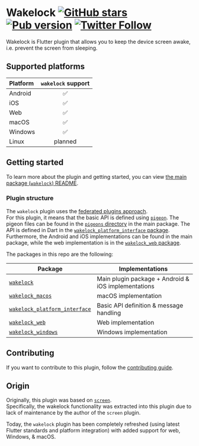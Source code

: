 # Wakelock [![GitHub stars](https://img.shields.io/github/stars/creativecreatorormaybenot/wakelock.svg)](https://github.com/creativecreatorormaybenot/wakelock) [![Pub version](https://img.shields.io/pub/v/wakelock.svg)](https://pub.dev/packages/wakelock) [![Twitter Follow](https://img.shields.io/twitter/follow/creativemaybeno?label=Follow&style=social)](https://twitter.com/creativemaybeno)

Wakelock is Flutter plugin that allows you to keep the device screen awake, i.e. prevent the screen
from sleeping.

## Supported platforms

| Platform | `wakelock` support |
| :------- | :----------------: |
| Android  |         ✅         |
| iOS      |         ✅         |
| Web      |         ✅         |
| macOS    |         ✅         |
| Windows  |         ✅         |
| Linux    |      planned       |

## Getting started

To learn more about the plugin and getting started, you can view [the main package (`wakelock`) README](https://github.com/creativecreatorormaybenot/wakelock/blob/master/wakelock/README.md).

### Plugin structure

The `wakelock` plugin uses the [federated plugins approach](https://flutter.dev/docs/development/packages-and-plugins/developing-packages#federated-plugins).  
For this plugin, it means that the basic API is defined using [`pigeon`](https://pub.dev/packages/pigeon). The pigeon files can be found in the [`pigeons` directory](https://github.com/creativecreatorormaybenot/wakelock/tree/master/wakelock/pigeons)
in the main package. The API is defined in Dart in the [`wakelock_platform_interface` package](https://github.com/creativecreatorormaybenot/wakelock/tree/master/wakelock_platform_interface).  
Furthermore, the Android and iOS implementations can be found in the main package, while the web implementation is in the [`wakelock_web` package](https://github.com/creativecreatorormaybenot/wakelock/tree/master/wakelock_platform_interface).

The packages in this repo are the following:

| Package                                                                                                                        | Implementations                                     |
| ------------------------------------------------------------------------------------------------------------------------------ | --------------------------------------------------- |
| [`wakelock`](https://github.com/creativecreatorormaybenot/wakelock/tree/master/wakelock)                                       | Main plugin package + Android & iOS implementations |
| [`wakelock_macos`](https://github.com/creativecreatorormaybenot/wakelock/tree/master/wakelock_macos)                           | macOS implementation                                |
| [`wakelock_platform_interface`](https://github.com/creativecreatorormaybenot/wakelock/tree/master/wakelock_platform_interface) | Basic API definition & message handling             |
| [`wakelock_web`](https://github.com/creativecreatorormaybenot/wakelock/tree/master/wakelock_web)                               | Web implementation                                  |
| [`wakelock_windows`](https://github.com/creativecreatorormaybenot/wakelock/tree/master/wakelock_windows)                           | Windows implementation                              |

## Contributing

If you want to contribute to this plugin, follow the [contributing guide](https://github.com/creativecreatorormaybenot/wakelock/blob/master/.github/CONTRIBUTING.md).

## Origin

Originally, this plugin was based on [`screen`](https://pub.dev/packages/screen).  
Specifically, the wakelock functionality was extracted into this plugin due to lack of maintenance
by the author of the `screen` plugin.

Today, the `wakelock` plugin has been completely refreshed (using latest Flutter standards and
platform integration) with added support for web, Windows, & macOS.

